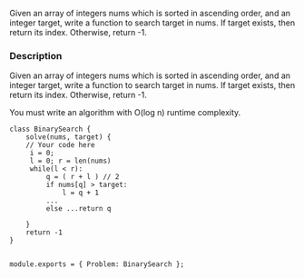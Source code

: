 

Given an array of integers nums which is sorted in ascending order, and an integer target, write a function to search target in nums. If target exists, then return its index. Otherwise, return -1.


### Description

Given an array of integers nums which is sorted in ascending order, and an integer target, write a function to search target in nums. If target exists, then return its index. Otherwise, return -1.

You must write an algorithm with O(log n) runtime complexity.

```
class BinarySearch {
	solve(nums, target) {
	// Your code here
	 i = 0;
	 l = 0; r = len(nums)
	 while(l < r):
		 q = ( r + l ) // 2
		 if nums[q] > target:
			 l = q + 1
		 ...
		 else ...return q
		 
	}
	return -1
}


module.exports = { Problem: BinarySearch };
```